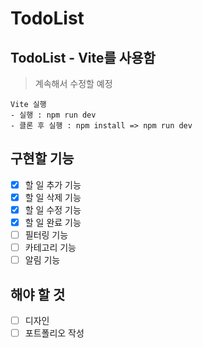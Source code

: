 # TodoList
## TodoList - Vite를 사용함
> 계속해서 수정할 예정

```
Vite 실행
- 실행 : npm run dev
- 클론 후 실행 : npm install => npm run dev
```

## 구현할 기능
* [x] 할 일 추가 기능
* [x] 할 일 삭제 기능
* [x] 할 일 수정 기능
* [x] 할 일 완료 기능
* [ ] 필터링 기능
* [ ] 카테고리 기능
* [ ] 알림 기능

## 해야 할 것
* [ ] 디자인  
* [ ] 포트폴리오 작성